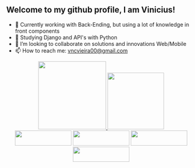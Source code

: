 ## Welcome to my github profile, I am Vinicius!

- 🔭 Currently working with Back-Ending, but using a lot of knowledge in front components
- 🌱 Studying Django and API's with Python
- 👯 I’m looking to collaborate on solutions and innovations Web/Mobile
- 📫 How to reach me: vncvieira00@gmail.com



<div align="center">
  <a href="https://github.com/viniciusvieira00">
  <img height="180em" src="https://github-readme-stats.vercel.app/api?username=viniciusvieira00&show_icons=true&theme=dark&include_all_commits=true&count_private=true"/>
  <img height="150em" src="https://github-readme-stats.vercel.app/api/top-langs/?username=viniciusvieira00&layout=compact&langs_count=7&theme=dark"/>
</div>
  
  
<!-- <div style="display: inline_block"><br>
  <img align="center" alt="Vini-Js" height="30" width="40" src="https://raw.githubusercontent.com/devicons/devicon/master/icons/javascript/javascript-plain.svg">
  <img align="center" alt="Vini-React" height="30" width="40" src="https://raw.githubusercontent.com/devicons/devicon/master/icons/react/react-original.svg">
  <img align="center" alt="Vini-HTML" height="30" width="40" src="https://raw.githubusercontent.com/devicons/devicon/master/icons/html5/html5-original.svg">
  <img align="center" alt="Vini-CSS" height="30" width="40" src="https://raw.githubusercontent.com/devicons/devicon/master/icons/css3/css3-original.svg">
  <img align="center" alt="Vini-Python" height="30" width="40" src="https://raw.githubusercontent.com/devicons/devicon/master/icons/python/python-original.svg">
</div>  -->
  
<div align = "center">
  <a href="https://instagram.com/vinicius.abv" target="_blank"><img height = "40px" width = "150px" src="https://img.shields.io/badge/-Instagram-%23E4405F?style=for-the-badge&logo=instagram&logoColor=white" target="_blank"></a>
 <a href="https://discord.gg" target="_blank"><img height = "40px" width = "150px" src="https://img.shields.io/badge/Discord-7289DA?style=for-the-badge&logo=discord&logoColor=white" target="_blank"></a> 
  <a href = "mailto:vncvieira00@gmail.com.br"><img height = "40px" width = "150px" src="https://img.shields.io/badge/-Gmail-%23333?style=for-the-badge&logo=gmail&logoColor=white" target="_blank"></a>
  <a href="https://www.linkedin.com/in/viniciusvieira00/" target="_blank"><img height = "40px" width = "150px" src="https://img.shields.io/badge/-LinkedIn-%230077B5?style=for-the-badge&logo=linkedin&logoColor=white" target="_blank"></a> 
 
</div>
